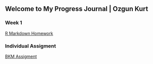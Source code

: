 ## Welcome to My Progress Journal | Ozgun Kurt

### Week 1

[R Markdown Homework](https://pjournal.github.io/mef03-Ozgunkrt/R_Markdown_Homework.html)

### Individual Assigment

[BKM Assigment](https://github.com/pjournal/mef03-Ozgunkrt/BDA_503_BKMS.html)



